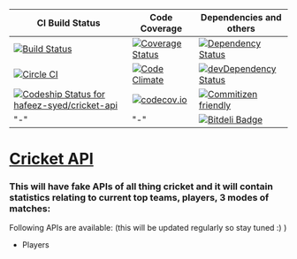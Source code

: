 CI Build Status | Code Coverage | Dependencies and others |
------------- | ------------- | -------------
[![Build Status](https://travis-ci.org/hafeez-syed/cricket-api.svg?branch=master)](https://travis-ci.org/hafeez-syed/cricket-api) | [![Coverage Status](https://coveralls.io/repos/hafeez-syed/cricket-api/badge.svg?branch=master&service=github)](https://coveralls.io/github/hafeez-syed/cricket-api?branch=master) | [![Dependency Status](https://david-dm.org/hafeez-syed/cricket-api.svg)](https://david-dm.org/hafeez-syed/cricket-api) |
[![Circle CI](https://circleci.com/gh/hafeez-syed/cricket-api/tree/master.svg?style=svg)](https://circleci.com/gh/hafeez-syed/cricket-api/tree/master) | [![Code Climate](https://codeclimate.com/github/hafeez-syed/cricket-api/badges/gpa.svg)](https://codeclimate.com/github/hafeez-syed/cricket-api) | [![devDependency Status](https://david-dm.org/hafeez-syed/cricket-api/dev-status.svg)](https://david-dm.org/hafeez-syed/cricket-api#info=devDependencies) |
[![Codeship Status for hafeez-syed/cricket-api](https://codeship.com/projects/c32fbd90-2e98-0133-bfb7-3a2a4d3529b0/status?branch=master)](https://codeship.com/projects/99151) | [![codecov.io](http://codecov.io/github/hafeez-syed/cricket-api/coverage.svg?branch=master)](http://codecov.io/github/hafeez-syed/cricket-api?branch=master) | [![Commitizen friendly](https://img.shields.io/badge/commitizen-friendly-brightgreen.svg)](http://commitizen.github.io/cz-cli/) |
"-" | "-" | [![Bitdeli Badge](https://d2weczhvl823v0.cloudfront.net/hafeez-syed/cricket-api/trend.png)](https://bitdeli.com/free "Bitdeli Badge") |


[Cricket API](https://github.com/hafeez-syed/cricket-api) 
=====

### This will have fake APIs of all thing cricket and it will contain statistics relating to current top teams, players, 3 modes of matches:

Following APIs are available: (this will be updated regularly so stay tuned :) )

-  Players



